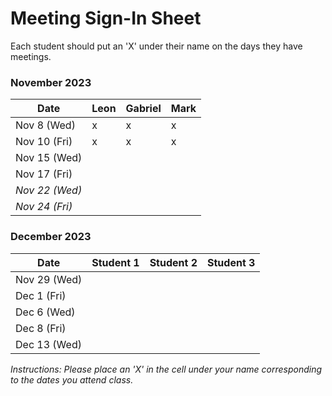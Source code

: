 # Meeting Sign-In Sheet
Each student should put an 'X' under their name on the days they have meetings.

### November 2023

| Date        | Leon      | Gabriel    | Mark     |
|-------------|-----------|-----------|-----------|
| Nov 8 (Wed) |      x    |      x    |      x    |
| Nov 10 (Fri)|      x    |      x    |      x    |
| Nov 15 (Wed)|           |           |           |
| Nov 17 (Fri)|           |           |           |
| *Nov 22 (Wed)* |       |           |           |  <!-- Skipped for Thanksgiving -->
| *Nov 24 (Fri)* |       |           |           |  <!-- Skipped for Thanksgiving -->

### December 2023

| Date        | Student 1 | Student 2 | Student 3 |
|-------------|-----------|-----------|-----------|
| Nov 29 (Wed)|           |           |           |
| Dec 1 (Fri) |           |           |           |
| Dec 6 (Wed) |           |           |           |
| Dec 8 (Fri) |           |           |           |
| Dec 13 (Wed)|           |           |           |

*Instructions: Please place an 'X' in the cell under your name corresponding to the dates you attend class.*

